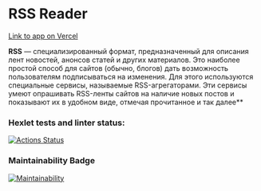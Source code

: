 # RSS Reader

[Link to app on Vercel](https://frontend-project-11-bme8.vercel.app/)

**RSS** — cпециализированный формат, предназначенный для описания лент новостей, анонсов статей и других материалов. Это наиболее простой способ для сайтов (обычно, блогов) дать возможность пользователям подписываться на изменения. Для этого используются специальные сервисы, называемые RSS-агрегаторами. Эти сервисы умеют опрашивать RSS-ленты сайтов на наличие новых постов и показывают их в удобном виде, отмечая прочитанное и так далее**

### Hexlet tests and linter status:
[![Actions Status](https://github.com/ArtemKaPetrakov/frontend-project-11/workflows/hexlet-check/badge.svg)](https://github.com/ArtemKaPetrakov/frontend-project-11/actions)
### Maintainability Badge
[![Maintainability](https://api.codeclimate.com/v1/badges/2652417e9715c6208151/maintainability)](https://codeclimate.com/github/ArtemKaPetrakov/frontend-project-11/maintainability)